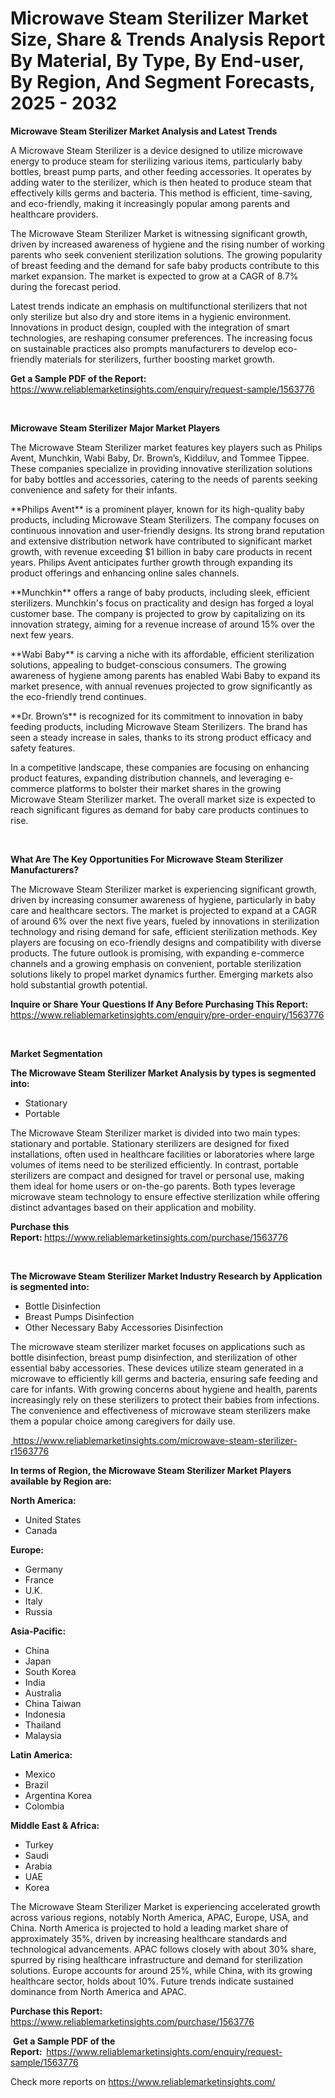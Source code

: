 <p><h1>Microwave Steam Sterilizer Market Size, Share & Trends Analysis Report By Material, By Type, By End-user, By Region, And Segment Forecasts, 2025 - 2032</h1></p><p><strong>Microwave Steam Sterilizer Market Analysis and Latest Trends</strong></p>
<p><p>A Microwave Steam Sterilizer is a device designed to utilize microwave energy to produce steam for sterilizing various items, particularly baby bottles, breast pump parts, and other feeding accessories. It operates by adding water to the sterilizer, which is then heated to produce steam that effectively kills germs and bacteria. This method is efficient, time-saving, and eco-friendly, making it increasingly popular among parents and healthcare providers.</p><p>The Microwave Steam Sterilizer Market is witnessing significant growth, driven by increased awareness of hygiene and the rising number of working parents who seek convenient sterilization solutions. The growing popularity of breast feeding and the demand for safe baby products contribute to this market expansion. The market is expected to grow at a CAGR of 8.7% during the forecast period. </p><p>Latest trends indicate an emphasis on multifunctional sterilizers that not only sterilize but also dry and store items in a hygienic environment. Innovations in product design, coupled with the integration of smart technologies, are reshaping consumer preferences. The increasing focus on sustainable practices also prompts manufacturers to develop eco-friendly materials for sterilizers, further boosting market growth.</p></p>
<p><strong>Get a Sample PDF of the Report:&nbsp;</strong> <a href="https://www.reliablemarketinsights.com/enquiry/request-sample/1563776?utm_campaign=2802&utm_medium=2&utm_source=Github&utm_content=ia&utm_term=11042025&utm_id=microwave-steam-sterilizer">https://www.reliablemarketinsights.com/enquiry/request-sample/1563776</a></p>
<p>&nbsp;</p>
<p><strong>Microwave Steam Sterilizer Major Market Players</strong></p>
<p><p>The Microwave Steam Sterilizer market features key players such as Philips Avent, Munchkin, Wabi Baby, Dr. Brown’s, Kiddiluv, and Tommee Tippee. These companies specialize in providing innovative sterilization solutions for baby bottles and accessories, catering to the needs of parents seeking convenience and safety for their infants.</p><p>**Philips Avent** is a prominent player, known for its high-quality baby products, including Microwave Steam Sterilizers. The company focuses on continuous innovation and user-friendly designs. Its strong brand reputation and extensive distribution network have contributed to significant market growth, with revenue exceeding $1 billion in baby care products in recent years. Philips Avent anticipates further growth through expanding its product offerings and enhancing online sales channels.</p><p>**Munchkin** offers a range of baby products, including sleek, efficient sterilizers. Munchkin's focus on practicality and design has forged a loyal customer base. The company is projected to grow by capitalizing on its innovation strategy, aiming for a revenue increase of around 15% over the next few years.</p><p>**Wabi Baby** is carving a niche with its affordable, efficient sterilization solutions, appealing to budget-conscious consumers. The growing awareness of hygiene among parents has enabled Wabi Baby to expand its market presence, with annual revenues projected to grow significantly as the eco-friendly trend continues.</p><p>**Dr. Brown’s** is recognized for its commitment to innovation in baby feeding products, including Microwave Steam Sterilizers. The brand has seen a steady increase in sales, thanks to its strong product efficacy and safety features.</p><p>In a competitive landscape, these companies are focusing on enhancing product features, expanding distribution channels, and leveraging e-commerce platforms to bolster their market shares in the growing Microwave Steam Sterilizer market. The overall market size is expected to reach significant figures as demand for baby care products continues to rise.</p></p>
<p>&nbsp;</p>
<p><strong>What Are The Key Opportunities For Microwave Steam Sterilizer Manufacturers?</strong></p>
<p><p>The Microwave Steam Sterilizer market is experiencing significant growth, driven by increasing consumer awareness of hygiene, particularly in baby care and healthcare sectors. The market is projected to expand at a CAGR of around 6% over the next five years, fueled by innovations in sterilization technology and rising demand for safe, efficient sterilization methods. Key players are focusing on eco-friendly designs and compatibility with diverse products. The future outlook is promising, with expanding e-commerce channels and a growing emphasis on convenient, portable sterilization solutions likely to propel market dynamics further. Emerging markets also hold substantial growth potential.</p></p>
<p><strong>Inquire or Share Your Questions If Any Before Purchasing This Report:</strong> <a href="https://www.reliablemarketinsights.com/enquiry/pre-order-enquiry/1563776?utm_campaign=2802&utm_medium=2&utm_source=Github&utm_content=ia&utm_term=11042025&utm_id=microwave-steam-sterilizer">https://www.reliablemarketinsights.com/enquiry/pre-order-enquiry/1563776</a></p>
<p>&nbsp;</p>
<p><strong>Market Segmentation</strong></p>
<p><strong>The Microwave Steam Sterilizer Market Analysis by types is segmented into:</strong></p>
<p><ul><li>Stationary</li><li>Portable</li></ul></p>
<p><p>The Microwave Steam Sterilizer market is divided into two main types: stationary and portable. Stationary sterilizers are designed for fixed installations, often used in healthcare facilities or laboratories where large volumes of items need to be sterilized efficiently. In contrast, portable sterilizers are compact and designed for travel or personal use, making them ideal for home users or on-the-go parents. Both types leverage microwave steam technology to ensure effective sterilization while offering distinct advantages based on their application and mobility.</p></p>
<p><strong>Purchase this Report:&nbsp;</strong><a href="https://www.reliablemarketinsights.com/purchase/1563776?utm_campaign=2802&utm_medium=2&utm_source=Github&utm_content=ia&utm_term=11042025&utm_id=microwave-steam-sterilizer">https://www.reliablemarketinsights.com/purchase/1563776</a></p>
<p>&nbsp;</p>
<p><strong>The Microwave Steam Sterilizer Market Industry Research by Application is segmented into:</strong></p>
<p><ul><li>Bottle Disinfection</li><li>Breast Pumps Disinfection</li><li>Other Necessary Baby Accessories Disinfection</li></ul></p>
<p><p>The microwave steam sterilizer market focuses on applications such as bottle disinfection, breast pump disinfection, and sterilization of other essential baby accessories. These devices utilize steam generated in a microwave to efficiently kill germs and bacteria, ensuring safe feeding and care for infants. With growing concerns about hygiene and health, parents increasingly rely on these sterilizers to protect their babies from infections. The convenience and effectiveness of microwave steam sterilizers make them a popular choice among caregivers for daily use.</p></p>
<p><a href="https://www.reliablemarketinsights.com/microwave-steam-sterilizer-r1563776?utm_campaign=2802&utm_medium=2&utm_source=Github&utm_content=ia&utm_term=11042025&utm_id=microwave-steam-sterilizer">&nbsp;https://www.reliablemarketinsights.com/microwave-steam-sterilizer-r1563776</a></p>
<p><strong>In terms of Region, the Microwave Steam Sterilizer Market Players available by Region are:</strong></p>
<p>
    <p> <strong> North America: </strong>
        <ul>
            <li>United States</li>
            <li>Canada</li>
        </ul>
        </p> 
    <p> <strong> Europe: </strong>
        <ul>
            <li>Germany</li>
            <li>France</li>
            <li>U.K.</li>
            <li>Italy</li>
            <li>Russia</li>
        </ul>
        </p> 
    <p> <strong> Asia-Pacific: </strong>
        <ul>
            <li>China</li>
            <li>Japan</li>
            <li>South Korea</li>
            <li>India</li>
            <li>Australia</li>
            <li>China Taiwan</li>
            <li>Indonesia</li>
            <li>Thailand</li>
            <li>Malaysia</li>
        </ul>
        </p> 
    <p> <strong> Latin America: </strong>
        <ul>
            <li>Mexico</li>
            <li>Brazil</li>
            <li>Argentina Korea</li>
            <li>Colombia</li>
        </ul>
        </p> 
    <p> <strong> Middle East & Africa: </strong>
        <ul>
            <li>Turkey</li>
            <li>Saudi</li>
            <li>Arabia</li>
            <li>UAE</li>
            <li>Korea</li>
        </ul>
    </p>
    </p>
<p><p>The Microwave Steam Sterilizer Market is experiencing accelerated growth across various regions, notably North America, APAC, Europe, USA, and China. North America is projected to hold a leading market share of approximately 35%, driven by increasing healthcare standards and technological advancements. APAC follows closely with about 30% share, spurred by rising healthcare infrastructure and demand for sterilization solutions. Europe accounts for around 25%, while China, with its growing healthcare sector, holds about 10%. Future trends indicate sustained dominance from North America and APAC.</p></p>
<p><strong>Purchase this Report: </strong><a href="https://www.reliablemarketinsights.com/purchase/1563776?utm_campaign=2802&utm_medium=2&utm_source=Github&utm_content=ia&utm_term=11042025&utm_id=microwave-steam-sterilizer">https://www.reliablemarketinsights.com/purchase/1563776</a></p>
<p>&nbsp;<strong>Get a Sample PDF of the Report:&nbsp;&nbsp;</strong><a href="https://www.reliablemarketinsights.com/enquiry/request-sample/1563776?utm_campaign=2802&utm_medium=2&utm_source=Github&utm_content=ia&utm_term=11042025&utm_id=microwave-steam-sterilizer">https://www.reliablemarketinsights.com/enquiry/request-sample/1563776</a></p>
<p><strong></strong></p>
<p>Check more reports on <a href="https://www.reliablemarketinsights.com/?utm_campaign=2802&utm_medium=2&utm_source=Github&utm_content=ia&utm_term=11042025&utm_id=microwave-steam-sterilizer">https://www.reliablemarketinsights.com/</a></p>